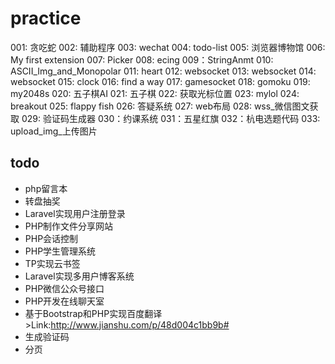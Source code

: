 # practice
001: 贪吃蛇 
002: 辅助程序
003: wechat
004: todo-list
005: 浏览器博物馆
006: My first extension
007: Picker
008: ecing
009：StringAnmt
010: ASCII_Img_and_Monopolar
011: heart
012: websocket
013: websocket
014: websocket 
015: clock
016: find a way
017: gamesocket
018: gomoku
019: my2048s
020: 五子棋AI
021: 五子棋
022: 获取光标位置
023: mylol
024: breakout
025: flappy fish
026: 答疑系统
027: web布局
028: wss_微信图文获取
029: 验证码生成器
030：约课系统
031：五星红旗
032：杭电选题代码
033: upload_img_上传图片

## todo
- php留言本
- 转盘抽奖
- Laravel实现用户注册登录
- PHP制作文件分享网站
- PHP会话控制
- PHP学生管理系统
- TP实现云书签
- Laravel实现多用户博客系统
- PHP微信公众号接口
- PHP开发在线聊天室
- 基于Bootstrap和PHP实现百度翻译 >Link:http://www.jianshu.com/p/48d004c1bb9b#
- 生成验证码
- 分页
